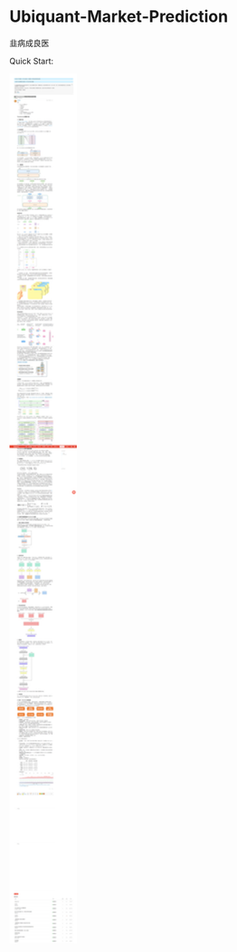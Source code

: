 # Ubiquant-Market-Prediction
韭病成良医

Quick Start: 

<img src="./fig/bigquant.com_community.png" alt="bigquant.com_community" style="zoom: 150%;" />
